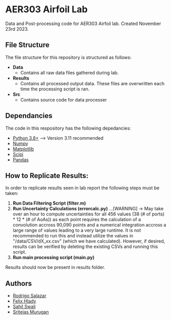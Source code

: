 # AER303 Airfoil Lab

Data and Post-processing code for AER303 Airfoil lab. Created November 23rd 2023.

## File Structure

The file structure for this repository is structured as follows:

* **Data**
  * Contains all raw data files gathered during lab.
* **Results**
  * Contains all processed output data. These files are overwritten each time the processing script is ran.
* **Src**
  * Contains source code for data processer

## Dependancies

The code in this respository has the following depedancies:

- [Python 3.8+](https://www.python.org/) --> Version 3.11 recommended
- [Numpy](https://numpy.org/)
- [Matplotlib](https://matplotlib.org/)
- [Scipi](https://scipy.org/)
- [Pandas](https://pandas.pydata.org/)

## How to Replicate Results:

In order to replicate results seen in lab report the following steps must be taken:

1. **Run Data Filtering Script (filter.m)**
2. **Run Uncertainty Calculations (errorcalc.py)**
...[WARNING] -> May take over an hour to compute uncertainties for all 456 values (38 (# of ports) * 12 * (# of AoAs)) as each  point requires the calculation of a convolution accross 90,090 points and a numerical integration accross a large range of values leading to a very large runtime. It is not recommended to run this and instead utilize the values in "/data/CSV/dX_xx.csv" (which we have calculated). However, if desired, results can be verified by deleting the existing CSVs and running this script.
3. **Run main processing script (main.py)**

Results should now be present in results folder.

## Authors

- [Rodrigo Salazar](https://www.github.com/Gigigo16)
- [Felix Hlady](https://www.github.com/FelHy66)
- [Sahil Swali]()
- [Sritejas Murugan](https://github.com/smurugan23)
